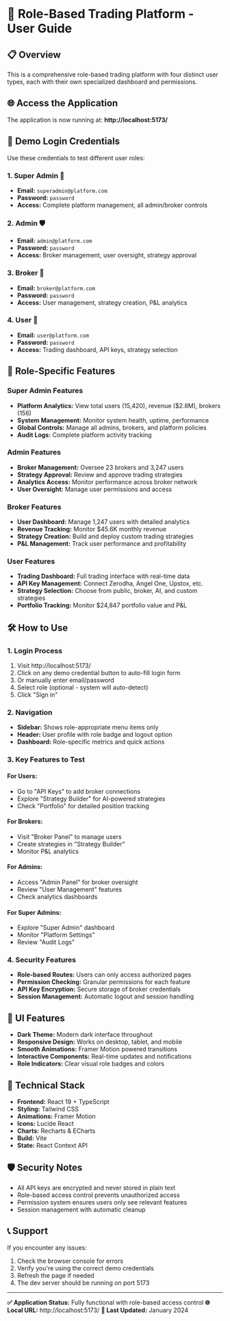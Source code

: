 # 🚀 Role-Based Trading Platform - User Guide

## 📋 Overview

This is a comprehensive role-based trading platform with four distinct user types, each with their own specialized dashboard and permissions.

## 🌐 Access the Application

The application is now running at: **http://localhost:5173/**

## 🔐 Demo Login Credentials

Use these credentials to test different user roles:

### 1. **Super Admin** 👑
- **Email:** `superadmin@platform.com`
- **Password:** `password`
- **Access:** Complete platform management, all admin/broker controls

### 2. **Admin** 🛡️
- **Email:** `admin@platform.com` 
- **Password:** `password`
- **Access:** Broker management, user oversight, strategy approval

### 3. **Broker** 🏢
- **Email:** `broker@platform.com`
- **Password:** `password`
- **Access:** User management, strategy creation, P&L analytics

### 4. **User** 👤
- **Email:** `user@platform.com`
- **Password:** `password`
- **Access:** Trading dashboard, API keys, strategy selection

## 🎯 Role-Specific Features

### Super Admin Features
- **Platform Analytics:** View total users (15,420), revenue ($2.8M), brokers (156)
- **System Management:** Monitor system health, uptime, performance
- **Global Controls:** Manage all admins, brokers, and platform policies
- **Audit Logs:** Complete platform activity tracking

### Admin Features  
- **Broker Management:** Oversee 23 brokers and 3,247 users
- **Strategy Approval:** Review and approve trading strategies
- **Analytics Access:** Monitor performance across broker network
- **User Oversight:** Manage user permissions and access

### Broker Features
- **User Dashboard:** Manage 1,247 users with detailed analytics
- **Revenue Tracking:** Monitor $45.6K monthly revenue
- **Strategy Creation:** Build and deploy custom trading strategies
- **P&L Management:** Track user performance and profitability

### User Features
- **Trading Dashboard:** Full trading interface with real-time data
- **API Key Management:** Connect Zerodha, Angel One, Upstox, etc.
- **Strategy Selection:** Choose from public, broker, AI, and custom strategies
- **Portfolio Tracking:** Monitor $24,847 portfolio value and P&L

## 🛠️ How to Use

### 1. **Login Process**
1. Visit http://localhost:5173/
2. Click on any demo credential button to auto-fill login form
3. Or manually enter email/password
4. Select role (optional - system will auto-detect)
5. Click "Sign in"

### 2. **Navigation**
- **Sidebar:** Shows role-appropriate menu items only
- **Header:** User profile with role badge and logout option
- **Dashboard:** Role-specific metrics and quick actions

### 3. **Key Features to Test**

#### For Users:
- Go to "API Keys" to add broker connections
- Explore "Strategy Builder" for AI-powered strategies  
- Check "Portfolio" for detailed position tracking

#### For Brokers:
- Visit "Broker Panel" to manage users
- Create strategies in "Strategy Builder"
- Monitor P&L analytics

#### For Admins:
- Access "Admin Panel" for broker oversight
- Review "User Management" features
- Check analytics dashboards

#### For Super Admins:
- Explore "Super Admin" dashboard
- Monitor "Platform Settings"
- Review "Audit Logs"

### 4. **Security Features**
- **Role-based Routes:** Users can only access authorized pages
- **Permission Checking:** Granular permissions for each feature
- **API Key Encryption:** Secure storage of broker credentials
- **Session Management:** Automatic logout and session handling

## 🎨 UI Features

- **Dark Theme:** Modern dark interface throughout
- **Responsive Design:** Works on desktop, tablet, and mobile
- **Smooth Animations:** Framer Motion powered transitions
- **Interactive Components:** Real-time updates and notifications
- **Role Indicators:** Clear visual role badges and colors

## 🔧 Technical Stack

- **Frontend:** React 19 + TypeScript
- **Styling:** Tailwind CSS
- **Animations:** Framer Motion
- **Icons:** Lucide React
- **Charts:** Recharts & ECharts
- **Build:** Vite
- **State:** React Context API

## 🛡️ Security Notes

- All API keys are encrypted and never stored in plain text
- Role-based access control prevents unauthorized access
- Permission system ensures users only see relevant features
- Session management with automatic cleanup

## 📞 Support

If you encounter any issues:
1. Check the browser console for errors
2. Verify you're using the correct demo credentials
3. Refresh the page if needed
4. The dev server should be running on port 5173

---

**✅ Application Status:** Fully functional with role-based access control
**🌐 Local URL:** http://localhost:5173/
**📅 Last Updated:** January 2024